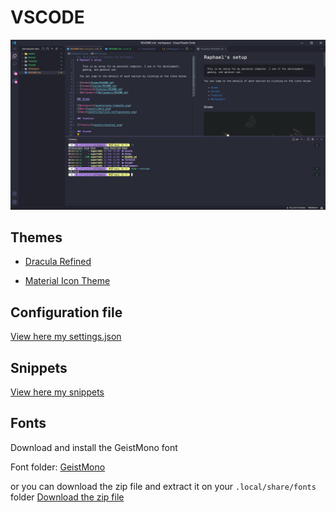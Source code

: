 # VSCODE

![vscode](../assets/code.png)

## Themes

- [Dracula Refined](https://marketplace.visualstudio.com/items?itemName=mathcale.theme-dracula-refined)

- [Material Icon Theme](https://marketplace.visualstudio.com/items?itemName=PKief.material-icon-theme)

## Configuration file

[View here my settings.json](assets/settings.json)

## Snippets

[View here my snippets](assets/snippets.json)

## Fonts

Download and install the GeistMono font

Font folder: [GeistMono](assets/Fonts/GeistMono)

or you can download the zip file and extract it on your `.local/share/fonts` folder
[Download the zip file](assets/Fonts/GeistMono.zip)
